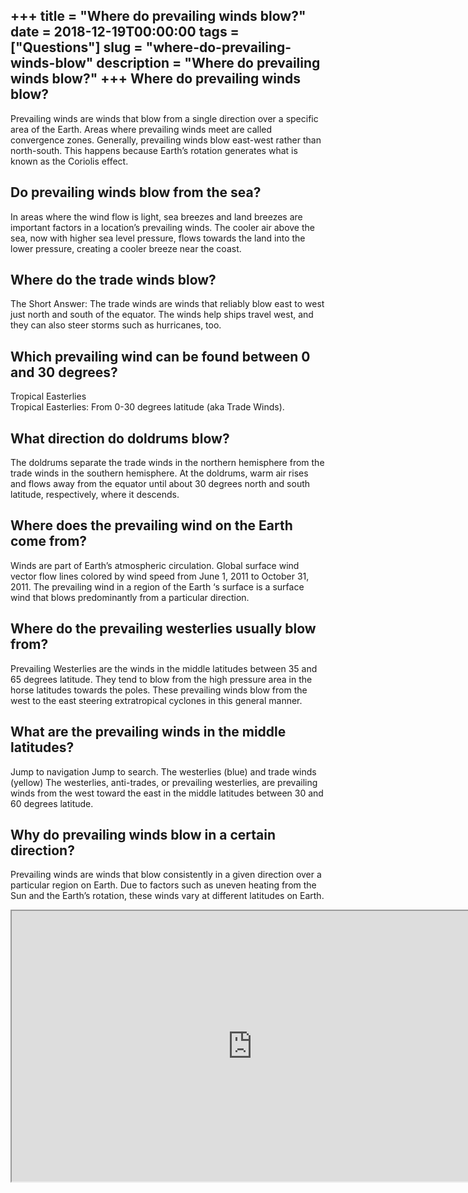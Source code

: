 +++
title = "Where do prevailing winds blow?"
date = 2018-12-19T00:00:00
tags = ["Questions"]
slug = "where-do-prevailing-winds-blow"
description = "Where do prevailing winds blow?"
+++
Where do prevailing winds blow?
-------------------------------

Prevailing winds are winds that blow from a single direction over a specific area of the Earth. Areas where prevailing winds meet are called convergence zones. Generally, prevailing winds blow east-west rather than north-south. This happens because Earth’s rotation generates what is known as the Coriolis effect.

Do prevailing winds blow from the sea?
--------------------------------------

In areas where the wind flow is light, sea breezes and land breezes are important factors in a location’s prevailing winds. The cooler air above the sea, now with higher sea level pressure, flows towards the land into the lower pressure, creating a cooler breeze near the coast.

Where do the trade winds blow?
------------------------------

The Short Answer: The trade winds are winds that reliably blow east to west just north and south of the equator. The winds help ships travel west, and they can also steer storms such as hurricanes, too.

Which prevailing wind can be found between 0 and 30 degrees?
------------------------------------------------------------

Tropical Easterlies  
Tropical Easterlies: From 0-30 degrees latitude (aka Trade Winds).

What direction do doldrums blow?
--------------------------------

The doldrums separate the trade winds in the northern hemisphere from the trade winds in the southern hemisphere. At the doldrums, warm air rises and flows away from the equator until about 30 degrees north and south latitude, respectively, where it descends.

Where does the prevailing wind on the Earth come from?
------------------------------------------------------

Winds are part of Earth’s atmospheric circulation. Global surface wind vector flow lines colored by wind speed from June 1, 2011 to October 31, 2011. The prevailing wind in a region of the Earth ‘s surface is a surface wind that blows predominantly from a particular direction.

Where do the prevailing westerlies usually blow from?
-----------------------------------------------------

Prevailing Westerlies are the winds in the middle latitudes between 35 and 65 degrees latitude. They tend to blow from the high pressure area in the horse latitudes towards the poles. These prevailing winds blow from the west to the east steering extratropical cyclones in this general manner.

What are the prevailing winds in the middle latitudes?
------------------------------------------------------

Jump to navigation Jump to search. The westerlies (blue) and trade winds (yellow) The westerlies, anti-trades, or prevailing westerlies, are prevailing winds from the west toward the east in the middle latitudes between 30 and 60 degrees latitude.

Why do prevailing winds blow in a certain direction?
----------------------------------------------------

Prevailing winds are winds that blow consistently in a given direction over a particular region on Earth. Due to factors such as uneven heating from the Sun and the Earth’s rotation, these winds vary at different latitudes on Earth.

<iframe allow="accelerometer; autoplay; clipboard-write; encrypted-media; gyroscope; picture-in-picture" allowfullscreen="" class="__youtube_prefs__  epyt-is-override  no-lazyload" data-no-lazy="1" data-origheight="433" data-origwidth="770" data-skipgform_ajax_framebjll="" height="433" id="_ytid_56661" loading="lazy" src="https://www.youtube.com/embed/hY8fUEBJiWk?enablejsapi=1&autoplay=0&cc_load_policy=0&cc_lang_pref=&iv_load_policy=1&loop=0&modestbranding=0&rel=1&fs=1&playsinline=0&autohide=2&theme=dark&color=red&controls=1&" title="YouTube player" width="770"></iframe>